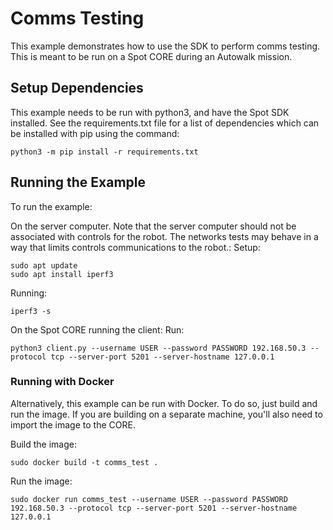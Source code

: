 <!--
Copyright (c) 2020 Boston Dynamics, Inc.  All rights reserved.

Downloading, reproducing, distributing or otherwise using the SDK Software
is subject to the terms and conditions of the Boston Dynamics Software
Development Kit License (20191101-BDSDK-SL).
-->

# Comms Testing
This example demonstrates how to use the SDK to perform comms testing.
This is meant to be run on a Spot CORE during an Autowalk mission.

## Setup Dependencies
This example needs to be run with python3, and have the Spot SDK installed. See the requirements.txt file for a list of dependencies which can be installed with pip using the command:
```
python3 -m pip install -r requirements.txt
```

## Running the Example
To run the example:

On the server computer. Note that the server computer should not be associated with controls for the robot. The networks tests may behave in a way that limits controls communications to the robot.:
Setup:
```
sudo apt update
sudo apt install iperf3
```

Running:
```
iperf3 -s
```

On the Spot CORE running the client:
Run:
```
python3 client.py --username USER --password PASSWORD 192.168.50.3 --protocol tcp --server-port 5201 --server-hostname 127.0.0.1
```

### Running with Docker
Alternatively, this example can be run with Docker. To do so, just build and run the image.
If you are building on a separate machine, you'll also need to import the image to the CORE.

Build the image:
```
sudo docker build -t comms_test .
```

Run the image:
```
sudo docker run comms_test --username USER --password PASSWORD 192.168.50.3 --protocol tcp --server-port 5201 --server-hostname 127.0.0.1
```
